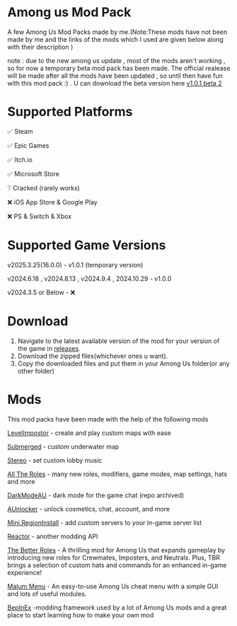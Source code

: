 # Among us Mod Pack

A few Among Us Mod Packs made by me.(Note:These mods have not been made by me and the links of the mods which I used are given below along with their description )

note : due to the new among us update , most of the mods aren't working , so for now a temporary beta mod pack has been made. The official realease will be made after all the mods have been updated , so until then have fun with this mod pack :) .  U can download the beta version here [ v1.0.1 beta 2](https://github.com/superidol1890/Among-Us-Mod-Pack/releases/tag/v1.0.1)
 
# Supported Platforms

✅ Steam

✅ Epic Games

✅ Itch.io

✅ Microsoft Store

❔ Cracked (rarely works)

❌ iOS App Store & Google Play

❌ PS & Switch & Xbox

# Supported Game Versions

v2025.3.25(16.0.0) - v1.0.1 (temporary version)

v2024.6.18 , v2024.8.13 , v2024.9.4 , 2024.10.29 - v1.0.0

v2024.3.5 or Below - ❌

# Download

1. Navigate to the latest available version of the mod for your version of the game in [releases](https://github.com/superidol1890/Among-Us-Mod-Pack/releases).
2. Download the zipped files(whichever ones u want).
3. Copy the downloaded files and put them in your Among Us folder(or any other folder)

# Mods

This mod packs have been made with the help of the following mods

[LevelImpostor](https://levelimposter.net) - create and play custom maps with ease

[Submerged](https://github.com/SubmergedAmongUs/Submerged) - custom underwater map

[Stereo](https://github.com/DaemonBeast/Stereo) - set custom lobby music

[All The Roles](https://github.com/Zeo666/AllTheRoles) - many new roles, modifiers, game modes, map settings, hats and more

[DarkModeAU](https://github.com/the-real-techiee/DarkModeAU) - dark mode for the game chat (repo archived)

[AUnlocker](https://github.com/astra1dev/AUnlocker) - unlock cosmetics, chat, account, and more

[Mini.RegionInstall](https://github.com/miniduikboot/Mini.RegionInstall) - add custom servers to your in-game server list

[Reactor](https://github.com/NuclearPowered/Reactor) - another modding API

[The Better Roles](https://github.com/EnhancedNetwork/TheBetterRoles-Public) - A thrilling mod for Among Us that expands gameplay by introducing new roles for Crewmates, Imposters, and Neutrals. Plus, TBR brings a selection of custom hats and commands for an enhanced in-game experience!

[Malum Menu](https://github.com/scp222thj/MalumMenu) - An easy-to-use Among Us cheat menu with a simple GUI and lots of useful modules.

[BepInEx](https://builds.bepinex.dev/projects/bepinex_be) -modding framework used by a lot of Among Us mods and a great place to start learning how to make your own mod 
